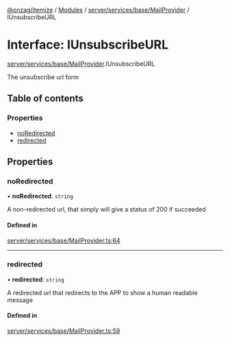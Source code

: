[@onzag/itemize](../README.md) / [Modules](../modules.md) / [server/services/base/MailProvider](../modules/server_services_base_MailProvider.md) / IUnsubscribeURL

# Interface: IUnsubscribeURL

[server/services/base/MailProvider](../modules/server_services_base_MailProvider.md).IUnsubscribeURL

The unsubscribe url form

## Table of contents

### Properties

- [noRedirected](server_services_base_MailProvider.IUnsubscribeURL.md#noredirected)
- [redirected](server_services_base_MailProvider.IUnsubscribeURL.md#redirected)

## Properties

### noRedirected

• **noRedirected**: `string`

A non-redirected url, that simply will give a status
of 200 if succeeded

#### Defined in

[server/services/base/MailProvider.ts:64](https://github.com/onzag/itemize/blob/a24376ed/server/services/base/MailProvider.ts#L64)

___

### redirected

• **redirected**: `string`

A redirected url that redirects to the APP to show
a human readable message

#### Defined in

[server/services/base/MailProvider.ts:59](https://github.com/onzag/itemize/blob/a24376ed/server/services/base/MailProvider.ts#L59)
